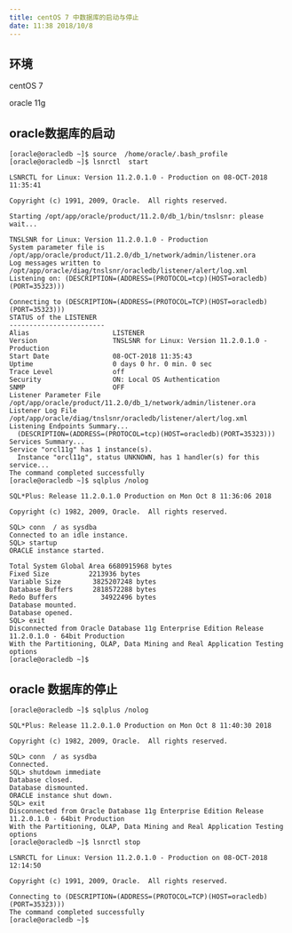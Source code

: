 ```yaml
---
title: centOS 7 中数据库的启动与停止
date: 11:38 2018/10/8
---
```


## 环境
centOS 7

oracle 11g

## oracle数据库的启动

    [oracle@oracledb ~]$ source  /home/oracle/.bash_profile
    [oracle@oracledb ~]$ lsnrctl  start

    LSNRCTL for Linux: Version 11.2.0.1.0 - Production on 08-OCT-2018 11:35:41

    Copyright (c) 1991, 2009, Oracle.  All rights reserved.

    Starting /opt/app/oracle/product/11.2.0/db_1/bin/tnslsnr: please wait...

    TNSLSNR for Linux: Version 11.2.0.1.0 - Production
    System parameter file is /opt/app/oracle/product/11.2.0/db_1/network/admin/listener.ora
    Log messages written to /opt/app/oracle/diag/tnslsnr/oracledb/listener/alert/log.xml
    Listening on: (DESCRIPTION=(ADDRESS=(PROTOCOL=tcp)(HOST=oracledb)(PORT=35323)))

    Connecting to (DESCRIPTION=(ADDRESS=(PROTOCOL=TCP)(HOST=oracledb)(PORT=35323)))
    STATUS of the LISTENER
    ------------------------
    Alias                     LISTENER
    Version                   TNSLSNR for Linux: Version 11.2.0.1.0 - Production
    Start Date                08-OCT-2018 11:35:43
    Uptime                    0 days 0 hr. 0 min. 0 sec
    Trace Level               off
    Security                  ON: Local OS Authentication
    SNMP                      OFF
    Listener Parameter File   /opt/app/oracle/product/11.2.0/db_1/network/admin/listener.ora
    Listener Log File         /opt/app/oracle/diag/tnslsnr/oracledb/listener/alert/log.xml
    Listening Endpoints Summary...
      (DESCRIPTION=(ADDRESS=(PROTOCOL=tcp)(HOST=oracledb)(PORT=35323)))
    Services Summary...
    Service "orcl11g" has 1 instance(s).
      Instance "orcl11g", status UNKNOWN, has 1 handler(s) for this service...
    The command completed successfully
    [oracle@oracledb ~]$ sqlplus /nolog

    SQL*Plus: Release 11.2.0.1.0 Production on Mon Oct 8 11:36:06 2018

    Copyright (c) 1982, 2009, Oracle.  All rights reserved.

    SQL> conn  / as sysdba
    Connected to an idle instance.
    SQL> startup
    ORACLE instance started.

    Total System Global Area 6680915968 bytes
    Fixed Size		    2213936 bytes
    Variable Size		 3825207248 bytes
    Database Buffers	 2818572288 bytes
    Redo Buffers		   34922496 bytes
    Database mounted.
    Database opened.
    SQL> exit
    Disconnected from Oracle Database 11g Enterprise Edition Release 11.2.0.1.0 - 64bit Production
    With the Partitioning, OLAP, Data Mining and Real Application Testing options
    [oracle@oracledb ~]$



## oracle 数据库的停止

    [oracle@oracledb ~]$ sqlplus /nolog

    SQL*Plus: Release 11.2.0.1.0 Production on Mon Oct 8 11:40:30 2018

    Copyright (c) 1982, 2009, Oracle.  All rights reserved.

    SQL> conn  / as sysdba
    Connected.
    SQL> shutdown immediate
    Database closed.
    Database dismounted.
    ORACLE instance shut down.
    SQL> exit
    Disconnected from Oracle Database 11g Enterprise Edition Release 11.2.0.1.0 - 64bit Production
    With the Partitioning, OLAP, Data Mining and Real Application Testing options
    [oracle@oracledb ~]$ lsnrctl stop

    LSNRCTL for Linux: Version 11.2.0.1.0 - Production on 08-OCT-2018 12:14:50

    Copyright (c) 1991, 2009, Oracle.  All rights reserved.

    Connecting to (DESCRIPTION=(ADDRESS=(PROTOCOL=TCP)(HOST=oracledb)(PORT=35323)))
    The command completed successfully
    [oracle@oracledb ~]$


